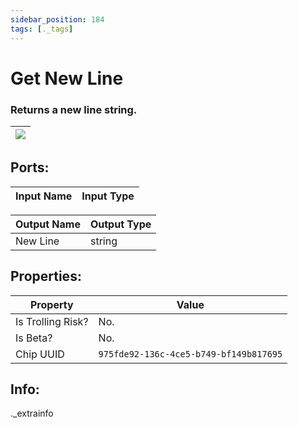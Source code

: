 ```yaml
---
sidebar_position: 184
tags: [._tags]
---
```


# Get New Line


### Returns a new line string.

| ![](https://images-ext-2.discordapp.net/external/MPmIaQzlEPmgGWlgi-WxBBXt0Bjv_zWPkg1y1f_sy3s/https/www.recroomcircuits.com/image/circuit/absolute-value?width=206&height=108) |
|-----|

## Ports:

| Input Name | Input Type |
|-----------|-----------|

| Output Name | Output Type |
|-----------|-----------|
| New Line | string |

## Properties:

| Property  | Value |
|-------------------|-----------|
| Is Trolling Risk? | No. |
| Is Beta? | No. |
| Chip UUID | `975fde92-136c-4ce5-b749-bf149b817695` |

## Info:
._extrainfo